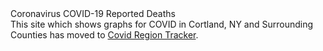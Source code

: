 <div id="page-title">Coronavirus COVID-19 Reported Deaths</div>
<div class="center-block">
  <div class="center-within-block">
    This site which shows graphs for COVID in Cortland, NY and Surrounding Counties has moved to <a href="https://elrayle.github.io/covid_tracker/index.html">Covid Region Tracker</a>.
  </div>
</div>
